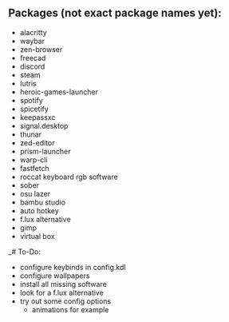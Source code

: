 ## Packages (not exact package names yet):
- alacritty
- waybar
- zen-browser
- freecad
- discord
- steam
- lutris
- heroic-games-launcher
- spotify
- spicetify
- keepassxc
- signal.desktop
- thunar
- zed-editor
- prism-launcher
- warp-cli
- fastfetch
- roccat keyboard rgb software
- sober
- osu lazer
- bambu studio
- auto hotkey
- f.lux alternative
- gimp
- virtual box

_# To-Do:
 - configure keybinds in config.kdl
 - configure wallpapers
 - install all missing software
 - look for a f.lux alternative
 - try out some config options
   - animations for example
